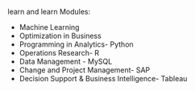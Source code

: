 learn and learn 
Modules:
* Machine Learning
* Optimization in Business
* Programming in Analytics- Python
* Operations Research- R
* Data Management - MySQL
* Change and Project Management- SAP
* Decision Support & Business Intelligence- Tableau


